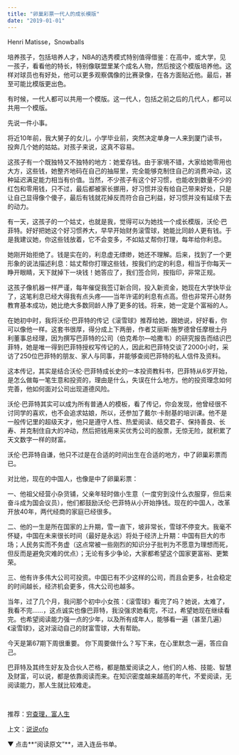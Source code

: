 ```yaml
---
title: "卵巢彩票一代人的成长模版"
date: "2019-01-01"
---
```


Henri Matisse，Snowballs

培养孩子，包括培养人才，NBA的选秀模式特别值得借鉴：在高中，或大学，见一孩子，看看他的特长，特别像联盟里某个成名人物，然后按这个模版培养他。这样对球员也有好处，他可以更多观察偶像的比赛录像，在各方面贴近他。最后，甚至可能比模版更出色。

有时候，一代人都可以共用一个模版。这一代人，包括之前之后的几代人，都可以共用一个模版。

先说一件小事。

将近10年前，我大舅子的女儿，小学毕业前，突然决定单身一人来到厦门读书，投奔几个她的姑姑。对孩子来说，这真不容易。

这孩子有一个既独特又不独特的地方：她爱存钱。由于家境不错，大家给她零用也大方，这些钱，她整齐地码在自己的抽屉里，完全能够克制住自己的消费冲动，这种延迟满足能力相当有价值。当然，不少孩子有这个好习惯，也能收到数量不少的红包和零用钱，只不过，最后都被家长挪用，好习惯并没有给自己带来好处，只是让自己显得像个傻子，最后有钱就花掉反而符合自己利益，好习惯并没有延续下去的动力。

有一天，这孩子的一个姑丈，也就是我，觉得可以为她找一个成长模版，沃伦·巴菲特。好好把她这个好习惯养大，早早开始财务滚雪球，她能比同龄人更有钱。于是我建议她，你这些钱放着，它不会变多，不如姑丈帮你打理，每年给你利息。

她刚开始拒绝了。钱是实在的，利息虚无缥缈，她还不理解。后来，找到了一个更形象的说法描述利息：姑丈帮你打理这些钱，按我们约定的利息，相当于你每天一睁开眼睛，天下就掉下一块钱！她答应了，我们签合同，按指印，非常正规。

这孩子像机器一样严谨，每年催促我签订新合同，投入新资金，她现在大学快毕业了，这笔利息已经大得我有点头疼——当年许诺的利息有点高。但也非常开心财务教育基本成功，她比绝大多数同龄人挣了更多的钱。将来，她一定是个富裕的人。

在她初中时，我将沃伦·巴菲特的传记《滚雪球》推荐给她，跟她说，好好看，你可以像他一样。这套书很厚，得分成上下两册，作者艾丽斯·施罗德曾任摩根士丹利董事总经理，因为撰写巴菲特的公司（伯克希尔—哈撒韦）的研究报告而结识巴菲特，她是唯一得到巴菲特授权写传记的人，因此和巴菲特交谈了2000小时，采访了250位巴菲特的朋友、家人与同事，并能够查阅巴菲特的私人信件及资料。

这本传记，其实是结合沃伦·巴菲特成长史的一本投资教科书，巴菲特从6岁开始，是怎么做每一笔生意和投资的，理由是什么，失误在什么地方。他的投资理念如何完善，他如何面对公司出现道德风险。

沃伦·巴菲特其实可以成为所有普通人的模板，看了传记，你会发现，他曾经很不讨同学的喜欢，也不会追求姑娘，所以，还参加了戴尔·卡耐基的培训课。他不是一般传记里的超级天才，他只是遵守人性、热爱阅读、结交君子、保持善良、长寿、并克制住自大的冲动，然后把钱用来买优秀公司的股票，无惊无险，就积累了天文数字一样的财富。

沃伦·巴菲特自谦，他只不过是在合适的时间出生在合适的地方，中了卵巢彩票而已。

对比他，现在的中国人，也像是中了卵巢彩票：

一、他祖父经营小杂货铺，父亲年轻时做小生意（一度穷到没什么衣服穿，但后来奋斗成为国会议员），他们都鼓励沃伦·巴菲特从小开始挣钱。现在的中国人，改革开放40年，两代经商的家庭已经很多。

二、他的一生是所在国家的上升期，雪一直下，坡非常长，雪球不停变大。我毫不怀疑，中国在未来很长时间（最好是永远）将处于经济上升期：中国有巨大的市场；人民务实而不务虚（这点常被一些刚烈的知识分子批判为不愿意为理想而死，但反而是避免灾难的优点）；无论有多少争论，大家都希望这个国家更富裕、更繁荣。

三、他有许多伟大公司可投资。中国已有不少这样的公司，而且会更多，社会稳定的时间越长，经济机会更多，伟大公司也越多。

当年，过了几个月，我问那个初中小女孩：《滚雪球》看完了吗？她说，太难了，我看不完……，这点诚实也像巴菲特，我没强求她看完，不过，希望她现在继续看完。也希望阅读能力强一点的少年，以及所有成年人，能够看一遍（甚至几遍）《滚雪球》，这对滚动自己的财富雪球，大有帮助。

今天是第67期下周很重要。 你下周要做什么？写下来，在心里默念一遍，答应自己。

巴菲特及其终生好友及合伙人芒格，都是酷爱阅读之人，他们的人格、技能、智慧及财富，可以说，都是依靠阅读而来。在知识密度越来越高的年代，不爱阅读，无阅读能力，那人生就比较难走。

 

推荐：[穷查理，富人生](http://mp.weixin.qq.com/s?__biz=MjM5NDU0Mjk2MQ==&mid=2651631161&idx=1&sn=543efb2d0de0267c9f52f2079f476e33&chksm=bd7e2a278a09a331f0a2c88383e59e36f3a936878d7d7f8f99436cd538e370c95f244216d4cf&scene=21#wechat_redirect)

上文：[说说ofo](http://mp.weixin.qq.com/s?__biz=MjM5NDU0Mjk2MQ==&mid=2651632042&idx=1&sn=0a4355583331a3ff081102abeb12ec5e&chksm=bd7e35b48a09bca2d3e0499d0685d3bdb39a92b756c913026f60b490defd2740363d30d363cc&scene=21#wechat_redirect)

 ▼ 点击**“阅读原文”**，进入连岳书单。
